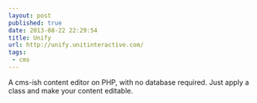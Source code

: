 ```yaml
---
layout: post
published: true
date: 2013-08-22 22:29:54
title: Unify
url: http://unify.unitinteractive.com/
tags: 
 - cms
---
```


A cms-ish content editor on PHP, with no database required. Just apply a class and make your content editable.
